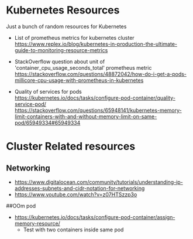 # Kubernetes Resources

Just a bunch of random resources for Kubernetes

* List of prometheus metrics for kubernetes cluster  
  https://www.replex.io/blog/kubernetes-in-production-the-ultimate-guide-to-monitoring-resource-metrics


* StackOverflow question about unit of 'container_cpu_usage_seconds_total' prometheus metric  
  https://stackoverflow.com/questions/48872042/how-do-i-get-a-pods-millicore-cpu-usage-with-prometheus-in-kubernetes


* Quality of services for pods  
  https://kubernetes.io/docs/tasks/configure-pod-container/quality-service-pod/  
  https://stackoverflow.com/questions/65948141/kubernetes-memory-limit-containers-with-and-without-memory-limit-on-same-pod/65949334#65949334

# Cluster Related resources

## Networking

* https://www.digitalocean.com/community/tutorials/understanding-ip-addresses-subnets-and-cidr-notation-for-networking
* https://www.youtube.com/watch?v=z07HTSzzp3o

##OOm pod
* https://kubernetes.io/docs/tasks/configure-pod-container/assign-memory-resource/
  * Test with two containers inside same pod
